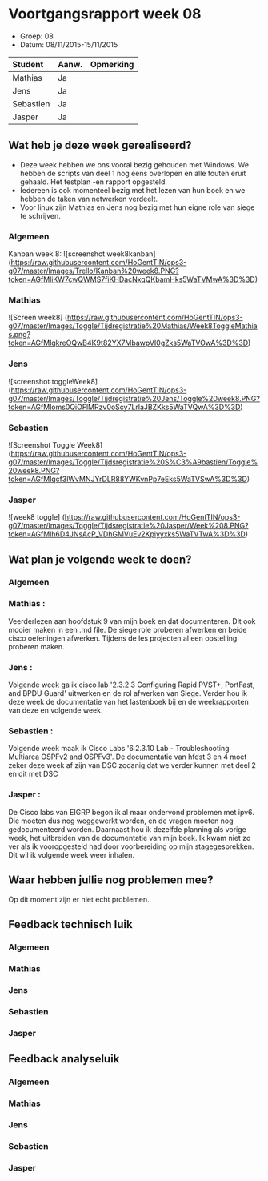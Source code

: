 # Voortgangsrapport week 08

* Groep: 08
* Datum: 08/11/2015-15/11/2015

| Student  | Aanw. | Opmerking |
| :---     | :---  | :---      |
| Mathias  |  Ja   |           |
| Jens     |  Ja   |           |
| Sebastien|  Ja   |           |
| Jasper   |  Ja   |           |



## Wat heb je deze week gerealiseerd?
- Deze week hebben we ons vooral bezig gehouden met Windows. We hebben de scripts van deel 1 nog eens overlopen en alle fouten eruit gehaald. Het testplan -en rapport opgesteld.
- Iedereen is ook momenteel bezig met het lezen van hun boek en we hebben de taken van netwerken verdeelt.
- Voor linux zijn Mathias en Jens nog bezig met hun eigne role van siege te schrijven.

### Algemeen

Kanban week 8:
![screenshot week8kanban] (https://raw.githubusercontent.com/HoGentTIN/ops3-g07/master/Images/Trello/Kanban%20week8.PNG?token=AGfMliKW7cwQWMS7fiKHDacNxqQKbamHks5WaTVMwA%3D%3D)
### Mathias

![Screen week8] (https://raw.githubusercontent.com/HoGentTIN/ops3-g07/master/Images/Toggle/Tijdregistratie%20Mathias/Week8ToggleMathias.png?token=AGfMlqkreOQwB4K9t82YX7MbawpVI0gZks5WaTVOwA%3D%3D)
### Jens

![screenshot toggleWeek8] (https://raw.githubusercontent.com/HoGentTIN/ops3-g07/master/Images/Toggle/Tijdregistratie%20Jens/Toggle%20week8.PNG?token=AGfMloms0QiOFlMRzv0oScy7LrlaJBZKks5WaTVQwA%3D%3D)

### Sebastien
![Screenshot Toggle Week8] (https://raw.githubusercontent.com/HoGentTIN/ops3-g07/master/Images/Toggle/Tijdsregistratie%20S%C3%A9bastien/Toggle%20week8.PNG?token=AGfMlqcf3lWvMNJYrDLR88YWKvnPp7eEks5WaTVSwA%3D%3D)

### Jasper

![week8 toggle] (https://raw.githubusercontent.com/HoGentTIN/ops3-g07/master/Images/Toggle/Tijdsregistratie%20Jasper/Week%208.PNG?token=AGfMlh6D4JNsAcP_VDhGMVuEv2Kpiyyxks5WaTVTwA%3D%3D)


## Wat plan je volgende week te doen?

### Algemeen
### Mathias : 
Veerderlezen aan hoofdstuk 9 van mijn boek en dat documenteren. Dit ook mooier maken in een .md file. De siege role proberen afwerken en beide cisco oefeningen afwerken. 
Tijdens de les projecten al een opstelling proberen maken.
### Jens :  
Volgende week ga ik cisco lab '2.3.2.3 Configuring Rapid PVST+, PortFast, and BPDU Guard' uitwerken en de rol afwerken van Siege.
Verder hou ik deze week de documentatie van het lastenboek bij en de weekrapporten van deze en volgende week.
### Sebastien : 
Volgende week maak ik Cisco Labs '6.2.3.10 Lab - Troubleshooting Multiarea OSPFv2 and OSPFv3'. De documentatie van hfdst 3 en 4 moet zeker deze week af zijn van DSC zodanig dat 
we verder kunnen met deel 2 en dit met DSC
### Jasper : 
De Cisco labs van EIGRP begon ik al maar ondervond problemen met ipv6. Die moeten dus nog weggewerkt worden, en de vragen moeten nog gedocumenteerd worden.
Daarnaast hou ik dezelfde planning als vorige week, het uitbreiden van de documentatie van mijn boek. Ik kwam niet zo ver als ik vooropgesteld had door voorbereiding op mijn stagegesprekken. Dit wil ik volgende week weer inhalen.

## Waar hebben jullie nog problemen mee?
Op dit moment zijn er niet echt problemen.
## Feedback technisch luik

### Algemeen

### Mathias
### Jens
### Sebastien
### Jasper

## Feedback analyseluik

### Algemeen
 
### Mathias
### Jens
### Sebastien
### Jasper

